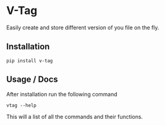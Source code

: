 # V-Tag

Easily create and store different version of you file on the fly.

## Installation

```commandline
pip install v-tag
```

## Usage / Docs

After installation run the following command

```
vtag --help
```

This will a list of all the commands and their functions.
